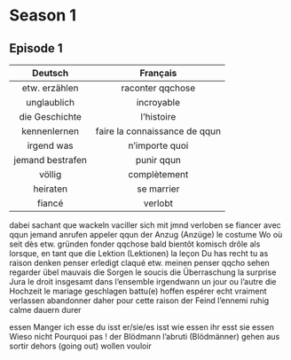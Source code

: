 # Season 1

## Episode 1

| Deutsch | Français |
| :----:  | :----:   |
|etw. erzählen			| raconter qqchose|
| unglaublich		| 	incroyable |
|die Geschichte		|   l’histoire|
| kennenlernen			| faire la connaissance de qqun|
|irgend was			| n’importe quoi|
| jemand bestrafen	| 	punir qqun|
|völlig				| complètement|
|heiraten			| se marrier|
| fiancé 				|  verlobt|
dabei				sachant que
wackeln			vaciller
sich mit jmnd verloben	se fiancer avec qqun
jemand anrufen		appeler qqun
der Anzug (Anzüge)		le costume
Wo				où
seit				dès
etw. gründen			fonder qqchose
bald				bientôt
komisch			drôle
als				lorsque, en tant que
die Lektion (Lektionen)	la leçon
Du has recht			tu as raison
denken			penser
erledigt			claqué
etw. meinen			penser qqcho
sehen				regarder
übel				mauvais
die Sorgen			le soucis
die Überraschung		la surprise
Jura				le droit
insgesamt			dans l’ensemble
irgendwann			un jour ou l’autre
die Hochzeit			le mariage
geschlagen			battu(e)
hoffen				espérer
echt				vraiment
verlassen			abandonner
daher				pour cette raison
der Feind			l’ennemi
ruhig				calme
dauern				durer

essen				Manger
ich 				esse
du 				isst
er/sie/es 			isst
wie				essen
ihr				esst
sie				essen
Wieso nicht			Pourquoi pas !
der Blödmann			l’abruti
(Blödmänner)
gehen aus			sortir dehors (going out)
wollen				vouloir




